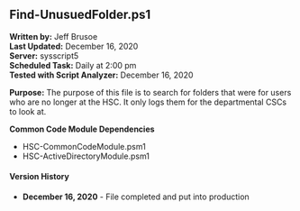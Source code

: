 ## Find-UnusuedFolder.ps1

**Written by:** Jeff Brusoe<br>
**Last Updated:** December 16, 2020<br>
**Server:** sysscript5<br>
**Scheduled Task:** Daily at 2:00 pm<br>
**Tested with Script Analyzer:** December 16, 2020

**Purpose:** The purpose of this file is to search for folders that were for users who are no longer at the HSC. It only logs them for the departmental CSCs to look at.

**Common Code Module Dependencies**<br>
* HSC-CommonCodeModule.psm1
* HSC-ActiveDirectoryModule.psm1

#### Version History
* **December 16, 2020** - File completed and put into production
